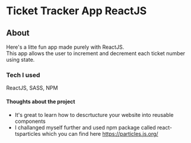 # Ticket Tracker App ReactJS


## About
Here's a litte fun app made purely with ReactJS. <br>
This app allows the user to increment and decrement each ticket number using state.

### Tech I used
ReactJS, SASS, NPM

#### Thoughts about the project

- It's great to learn how to descrtucture your website into reusable components
- I challanged myself further and used npm package called react-tsparticles 
which you can find here https://particles.js.org/


